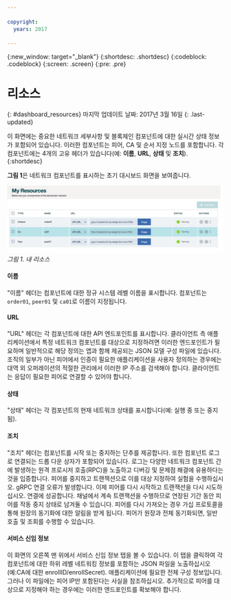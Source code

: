 ```yaml
---

copyright:
  years: 2017

---
```


{:new_window: target="_blank"}
{:shortdesc: .shortdesc}
{:codeblock: .codeblock}
{:screen: .screen}
{:pre: .pre}

# 리소스
{: #dashboard_resources}
마지막 업데이트 날짜: 2017년 3월 16일
{: .last-updated}

이 화면에는 중요한 네트워크 세부사항 및 블록체인 컴포넌트에 대한 실시간 상태 정보가 포함되어 있습니다. 이러한 컴포넌트는
피어, CA 및 순서 지정 노드를 포함합니다. 각 컴포넌트에는 4개의 고유 헤더가 있습니다(예: **이름**,
**URL**, **상태** 및 **조치**).
{:shortdesc}

**그림 1**은 네트워크 컴포넌트를 표시하는 초기 대시보드 화면을 보여줍니다. 

![블록체인 네트워크](images/myresources.png "내 리소스")
*그림 1. 내 리소스*

#### 이름

"이름" 헤더는 컴포넌트에 대한 정규 시스템 레벨 이름을 표시합니다. 컴포넌트는
`order01`, `peer01` 및 `ca01`로 이름이 지정됩니다.   

#### URL

"URL" 헤더는 각 컴포넌트에 대한 API 엔드포인트를 표시합니다. 클라이언트 측 애플리케이션에서
특정 네트워크 컴포넌트를 대상으로 지정하려면 이러한 엔드포인트가 필요하며 일반적으로 해당 정의는 앱과 함께
제공되는 JSON 모델 구성 파일에 있습니다. 조직의 일부가 아닌 피어에서 인증이 필요한 애플리케이션을
사용자 정의하는 경우에는 대역 외 오퍼레이션의 적절한 관리에서 이러한 IP 주소를 검색해야 합니다.
클라이언트는 응답이 필요한 피어로 연결할 수 있어야 합니다. 

#### 상태

"상태" 헤더는 각 컴포넌트의 현재 네트워크 상태를 표시합니다(예: 실행 중 또는 중지됨). 

#### 조치

"조치" 헤더는 컴포넌트를 시작 또는 중지하는 단추를 제공합니다. 또한 컴포넌트 로그로 연결되는
드롭 다운 상자가 포함되어 있습니다. 로그는 다양한 네트워크 컴포넌트 간에 발생하는 원격 프로시저 호출(RPC)을
노출하고 디버깅 및 문제점 해결에 유용하다는 것을 입증합니다. 피어를 중지하고 트랜잭션으로 이를 대상 지정하여
실험을 수행하십시오. gRPC 연결 오류가 발생합니다. 이제 피어를 다시 시작하고 트랜잭션을 다시 시도하십시오.
연결에 성공합니다. 채널에서 계속 트랜잭션을 수행하므로 연장된 기간 동안 피어를 작동 중지 상태로
남겨둘 수 있습니다. 피어를 다시 가져오는 경우 가십 프로토콜을 통해 원장의 동기화에 대한 알림을 받게 됩니다.
피어가 원장과 전체 동기화되면, 일반 호출 및 조회를 수행할 수 있습니다.   

#### 서비스 신임 정보

이 화면의 오른쪽 맨 위에서 서비스 신임 정보 탭을 볼 수 있습니다. 이 탭을 클릭하여 각 컴포넌트에 대한
하위 레벨 네트워킹 정보를 포함하는 JSON 파일을 노출하십시오(예:CA에 대한  enrollID/enrollSecret). 애플리케이션에
필요한 전체 구성 정보입니다. 그러나 이 파일에는 피어 IP만 포함된다는 사실을 참조하십시오. 추가적으로 피어를 대상으로
지정해야 하는 경우에는 이러한 엔드포인트를 확보해야 합니다.    
